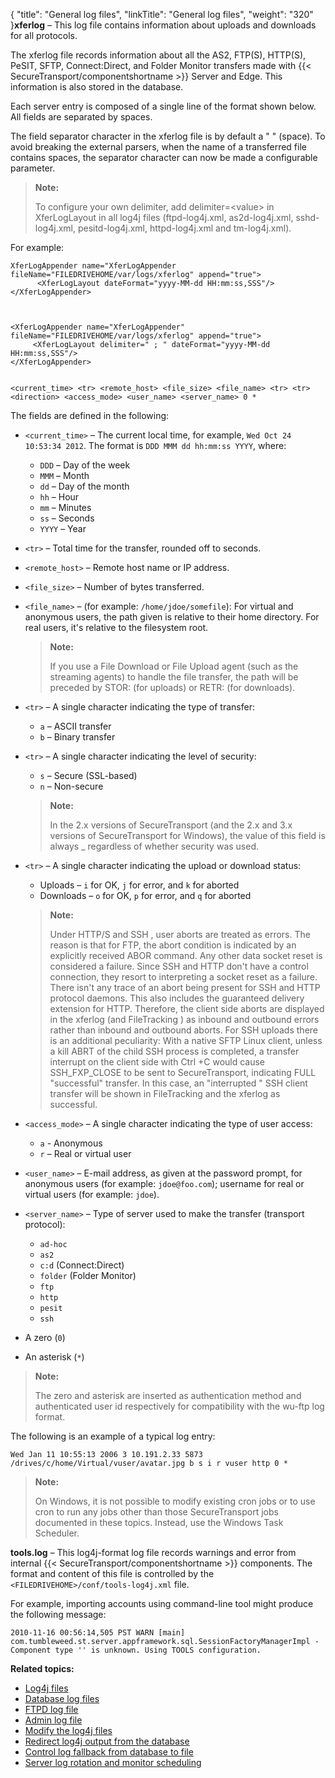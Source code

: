 {
    "title": "General log files",
    "linkTitle": "General log files",
    "weight": "320"
}**xferlog** – This log file contains information about uploads and downloads for all protocols.

The xferlog file records information about all the AS2, FTP(S), HTTP(S), PeSIT, SFTP, Connect:Direct, and Folder Monitor transfers made with {{< SecureTransport/componentshortname  >}} Server and Edge. This information is also stored in the database.

Each server entry is composed of a single line of the format shown below. All fields are separated by spaces.

The field separator character in the xferlog file is by default a " " (space). To avoid breaking the external parsers, when the name of a transferred file contains spaces, the separator character can now be made a configurable parameter.

> **Note:**
>
> To configure your own delimiter, add delimiter=&lt;value> in XferLogLayout in all log4j files (ftpd-log4j.xml, as2d-log4j.xml, sshd-log4j.xml, pesitd-log4j.xml, httpd-log4j.xml and tm-log4j.xml).

For example:



    XferLogAppender name="XferLogAppender fileName="FILEDRIVEHOME/var/logs/xferlog" append="true">
          <XferLogLayout dateFormat="yyyy-MM-dd HH:mm:ss,SSS"/>
    </XferLogAppender>

     

    <XferLogAppender name="XferLogAppender" fileName="FILEDRIVEHOME/var/logs/xferlog" append="true">
         <XferLogLayout delimiter=" ; " dateFormat="yyyy-MM-dd HH:mm:ss,SSS"/>
    </XferLogAppender>


    <current_time> <tr> <remote_host> <file_size> <file_name> <tr> <tr> <direction> <access_mode> <user_name> <server_name> 0 *

The fields are defined in the following:

-   `<current_time>` – The current local time, for example, `Wed Oct 24 10:53:34 2012`. The format is `DDD MMM dd hh:mm:ss YYYY`, where:
    -   `DDD` – Day of the week
    -   `MMM` – Month
    -   `dd` – Day of the month
    -   `hh` – Hour
    -   `mm` – Minutes
    -   `ss` – Seconds
    -   `YYYY` – Year

-   `<tr>` – Total time for the transfer, rounded off to seconds.

-   `<remote_host>` – Remote host name or IP address.  

-   `<file_size>` – Number of bytes transferred.

-   `<file_name>` – (for example: `/home/jdoe/somefile`): For virtual and anonymous users, the path given is relative to their home directory. For real users, it's relative to the filesystem root.  

    > **Note:**
    >
    > If you use a File Download or File Upload agent (such as the streaming agents) to handle the file transfer, the path will be preceded by STOR: (for uploads) or RETR: (for downloads).

-   `<tr>` – A single character indicating the type of transfer:
    -   `a` – ASCII transfer
    -   `b` – Binary transfer

-   `<tr>` – A single character indicating the level of security:

    -   `s` – Secure (SSL-based)
    -   `n` – Non-secure

      

    > **Note:**
    >
    > In the 2.x versions of SecureTransport (and the 2.x and 3.x versions of SecureTransport for Windows), the value of this field is always \_ regardless of whether security was used.

-   `<tr>` – A single character indicating the upload or download status:

    -   Uploads – `i` for OK, `j` for error, and `k` for aborted
    -   Downloads – `o` for OK, `p` for error, and `q` for aborted

      

    > **Note:**
    >
    > Under HTTP/S and SSH , user aborts are treated as errors. The reason is that for FTP, the abort condition is indicated by an explicitly received ABOR command. Any other data socket reset is considered a failure. Since SSH and HTTP don't have a control connection, they resort to interpreting a socket reset as a failure. There isn't any trace of an abort being present for SSH and HTTP protocol daemons. This also includes the guaranteed delivery extension for HTTP. Therefore, the client side aborts are displayed in the xferlog (and FileTracking ) as inbound and outbound errors rather than inbound and outbound aborts. For SSH uploads there is an additional peculiarity: With a native SFTP Linux client, unless a kill ABRT of the child SSH process is completed, a transfer interrupt on the client side with Ctrl +C would cause SSH\_FXP\_CLOSE to be sent to SecureTransport, indicating FULL "successful" transfer. In this case, an "interrupted " SSH client transfer will be shown in FileTracking and the xferlog as successful.

-   `<access_mode>` – A single character indicating the type of user access:
    -   `a` - Anonymous
    -   `r` – Real or virtual user

-   `<user_name>` – E-mail address, as given at the password prompt, for anonymous users (for example: `jdoe@foo.com`); username for real or virtual users (for example: `jdoe`).

-   `<server_name>` – Type of server used to make the transfer (transport protocol):
    -   `ad-hoc`
    -   `as2`
    -   `c:d` (Connect:Direct)
    -   `folder` (Folder Monitor)
    -   `ftp`
    -   `http`
    -   `pesit`
    -   `ssh`

-   A zero (`0`)

-   An asterisk (`*`)

> **Note:**
>
> The zero and asterisk are inserted as authentication method and authenticated user id respectively for compatibility with the wu-ftp log format.

The following is an example of a typical log entry:


    Wed Jan 11 10:55:13 2006 3 10.191.2.33 5873 /drives/c/home/Virtual/vuser/avatar.jpg b s i r vuser http 0 *

> **Note:**
>
> On Windows, it is not possible to modify existing cron jobs or to use cron to run any jobs other than those SecureTransport jobs documented in these topics. Instead, use the Windows Task Scheduler.

**tools.log** – This log4j-format log file records warnings and error from internal {{< SecureTransport/componentshortname  >}} components. The format and content of this file is controlled by the `<FILEDRIVEHOME>/conf/tools-log4j.xml` file.

For example, importing accounts using command-line tool might produce the following message:


    2010-11-16 00:56:14,505 PST WARN [main] com.tumbleweed.st.server.appframework.sql.SessionFactoryManagerImpl - Component type '' is unknown. Using TOOLS configuration.

**Related topics:**

-   [Log4j files](../r_st_log4j_files)
-   [Database log files](../c_st_database_log_files)
-   [FTPD log file](../c_st_ftpd_log_file)
-   [Admin log file](../c_st_admin_log_file)
-   [Modify the log4j files](../t_st_change_log4j_files)
-   [Redirect log4j output from the database](../t_st_redirect_log4j_output_from_database)
-   [Control log fallback from database to file](../t_st_control_log_fallback_from_database_to_file)
-   [Server log rotation and monitor scheduling](../t_st_server_log_rotation_scheduling)
